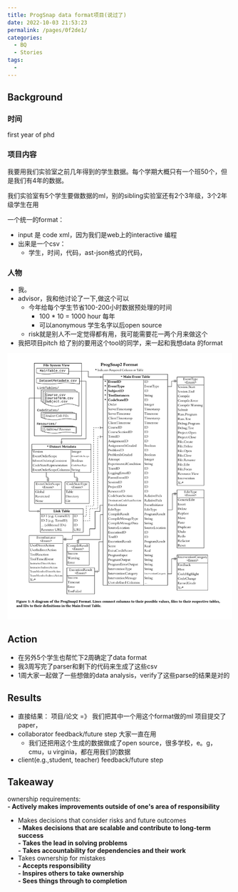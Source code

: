 ```yaml
---
title: ProgSnap data format项目(说过了)
date: 2022-10-03 21:53:23
permalink: /pages/0f2de1/
categories:
  - BQ
  - Stories
tags:
  - 
---
```


## Background

### 时间
first year of phd

### 项目内容
我要用我们实验室之前几年得到的学生数据。每个学期大概只有一个班50个，但是我们有4年的数据。

我们实验室有5个学生要做数据的ml，别的sibling实验室还有2个3年级，3个2年级学生在用


一个统一的format：
- input 是 code xml，因为我们是web上的interactive 编程
- 出来是一个csv：
	- 学生，时间，代码，ast-json格式的代码，

### 人物
- 我。
- advisor，我和他讨论了一下,做这个可以
	- 今年给每个学生节省100-200小时数据预处理的时间
		- 100 * 10 = 1000 hour 每年
		- 可以anonymous 学生名字以后open source
	- risk就是别人不一定觉得都有用，我可能需要花一两个月来做这个
- 我把项目pitch 给了别的要用这个tool的同学，来一起和我想data 的format

![](https://raw.githubusercontent.com/emmableu/image/master/202210042130146.png)

## Action
- 在另外5个学生也帮忙下2周确定了data format
- 我3周写完了parser和剩下的代码来生成了这些csv
- 1周大家一起做了一些想做的data analysis，verify了这些parse的结果是对的


## Results
- 直接结果： 项目/论文 =》 我们把其中一个用这个format做的ml 项目提交了paper，
- collaborator feedback/future step 大家一直在用
	- 我们还把用这个生成的数据做成了open source，很多学校，e。g，cmu，u virginia，都在用我们的数据
- client(e.g.,student, teacher) feedback/future step

## Takeaway



ownership requirements:  
**- Actively makes improvements outside of one's area of responsibility**  
- Makes decisions that consider risks and future outcomes  
**- Makes decisions that are scalable and contribute to long-term success**  
**- Takes the lead in solving problems**  
**- Takes accountability for dependencies and their work**  
- Takes ownership for mistakes  
**- Accepts responsibility**  
**- Inspires others to take ownership**  
**- Sees things through to completion**  
